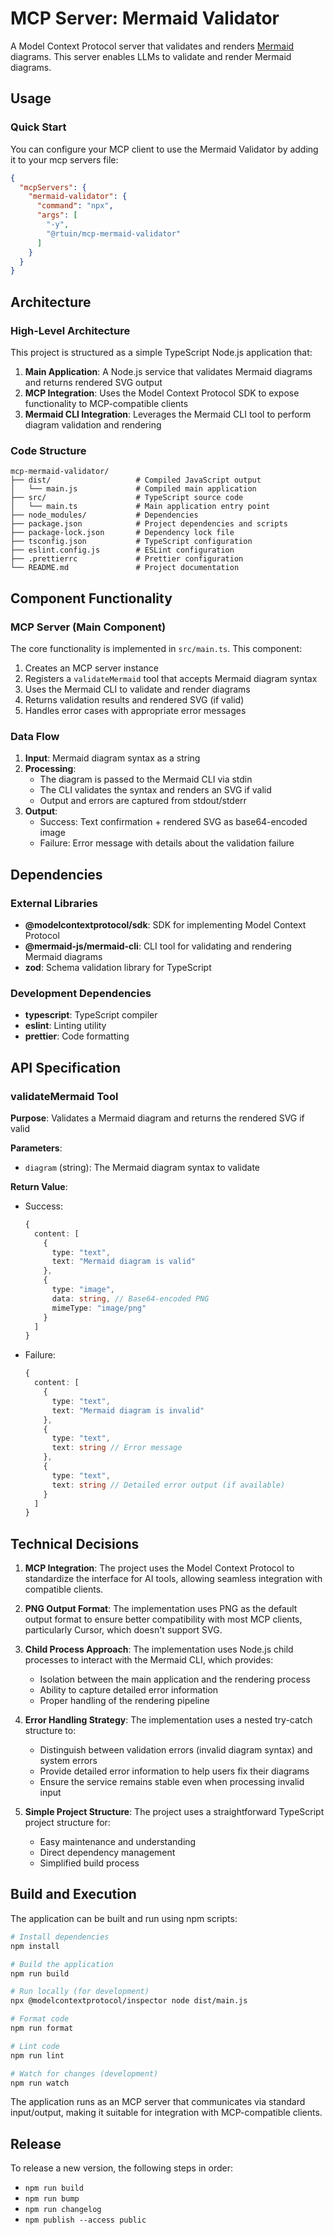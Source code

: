 # MCP Server: Mermaid Validator

A Model Context Protocol server that validates and renders [Mermaid](https://mermaid.js.org/) diagrams. This server enables LLMs to validate and render Mermaid diagrams.

## Usage

### Quick Start

You can configure your MCP client to use the Mermaid Validator by adding it to your mcp servers file:

```json
{
  "mcpServers": {
    "mermaid-validator": {
      "command": "npx",
      "args": [
        "-y",
        "@rtuin/mcp-mermaid-validator"
      ]
    }
  }
}
```

## Architecture

### High-Level Architecture

This project is structured as a simple TypeScript Node.js application that:

1. **Main Application**: A Node.js service that validates Mermaid diagrams and returns rendered SVG output
2. **MCP Integration**: Uses the Model Context Protocol SDK to expose functionality to MCP-compatible clients
3. **Mermaid CLI Integration**: Leverages the Mermaid CLI tool to perform diagram validation and rendering

### Code Structure

```
mcp-mermaid-validator/
├── dist/                   # Compiled JavaScript output
│   └── main.js             # Compiled main application
├── src/                    # TypeScript source code
│   └── main.ts             # Main application entry point
├── node_modules/           # Dependencies
├── package.json            # Project dependencies and scripts
├── package-lock.json       # Dependency lock file
├── tsconfig.json           # TypeScript configuration
├── eslint.config.js        # ESLint configuration
├── .prettierrc             # Prettier configuration
└── README.md               # Project documentation
```

## Component Functionality

### MCP Server (Main Component)

The core functionality is implemented in `src/main.ts`. This component:

1. Creates an MCP server instance
2. Registers a `validateMermaid` tool that accepts Mermaid diagram syntax
3. Uses the Mermaid CLI to validate and render diagrams
4. Returns validation results and rendered SVG (if valid)
5. Handles error cases with appropriate error messages

### Data Flow

1. **Input**: Mermaid diagram syntax as a string
2. **Processing**:
   - The diagram is passed to the Mermaid CLI via stdin
   - The CLI validates the syntax and renders an SVG if valid
   - Output and errors are captured from stdout/stderr
3. **Output**:
   - Success: Text confirmation + rendered SVG as base64-encoded image
   - Failure: Error message with details about the validation failure

## Dependencies

### External Libraries

- **@modelcontextprotocol/sdk**: SDK for implementing Model Context Protocol
- **@mermaid-js/mermaid-cli**: CLI tool for validating and rendering Mermaid diagrams
- **zod**: Schema validation library for TypeScript

### Development Dependencies

- **typescript**: TypeScript compiler
- **eslint**: Linting utility
- **prettier**: Code formatting

## API Specification

### validateMermaid Tool

**Purpose**: Validates a Mermaid diagram and returns the rendered SVG if valid

**Parameters**:
- `diagram` (string): The Mermaid diagram syntax to validate

**Return Value**:
- Success:
  ```typescript
  {
    content: [
      { 
        type: "text", 
        text: "Mermaid diagram is valid" 
      },
      {
        type: "image", 
        data: string, // Base64-encoded PNG
        mimeType: "image/png"
      }
    ]
  }
  ```
- Failure:
  ```typescript
  {
    content: [
      { 
        type: "text", 
        text: "Mermaid diagram is invalid" 
      },
      {
        type: "text",
        text: string // Error message
      },
      {
        type: "text",
        text: string // Detailed error output (if available)
      }
    ]
  }
  ```

## Technical Decisions

1. **MCP Integration**: The project uses the Model Context Protocol to standardize the interface for AI tools, allowing seamless integration with compatible clients.

2. **PNG Output Format**: The implementation uses PNG as the default output format to ensure better compatibility with most MCP clients, particularly Cursor, which doesn't support SVG.

3. **Child Process Approach**: The implementation uses Node.js child processes to interact with the Mermaid CLI, which provides:
   - Isolation between the main application and the rendering process
   - Ability to capture detailed error information
   - Proper handling of the rendering pipeline

4. **Error Handling Strategy**: The implementation uses a nested try-catch structure to:
   - Distinguish between validation errors (invalid diagram syntax) and system errors
   - Provide detailed error information to help users fix their diagrams
   - Ensure the service remains stable even when processing invalid input

5. **Simple Project Structure**: The project uses a straightforward TypeScript project structure for:
   - Easy maintenance and understanding
   - Direct dependency management
   - Simplified build process

## Build and Execution

The application can be built and run using npm scripts:

```bash
# Install dependencies
npm install

# Build the application
npm run build

# Run locally (for development)
npx @modelcontextprotocol/inspector node dist/main.js

# Format code
npm run format

# Lint code
npm run lint

# Watch for changes (development)
npm run watch
```

The application runs as an MCP server that communicates via standard input/output, making it suitable for integration with MCP-compatible clients.

## Release

To release a new version, the following steps in order:

- `npm run build`
- `npm run bump`
- `npm run changelog`
- `npm publish --access public`